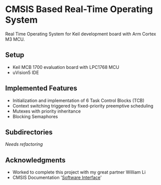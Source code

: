 # CMSIS Based Real-Time Operating System
Real Time Operating System for Keil development board with Arm Cortex M3 MCU.

## Setup
* Keil MCB 1700 evaluation board with LPC1768 MCU
* uVision5 IDE

## Implemented Features
* Initialization and implementation of 6 Task Control Blocks (TCB)
* Context switching triggered by fixed-priority preemptive scheduling
* Mutexes with priority inheritance
* Blocking Semaphores

## Subdirectories
*Needs refactoring*
 
## Acknowledgments
* Worked to complete this project with my great partner William Li
* CMSIS Documentation '[Software Interface](http://www.keil.com/pack/doc/CMSIS/General/html/index.html)'
